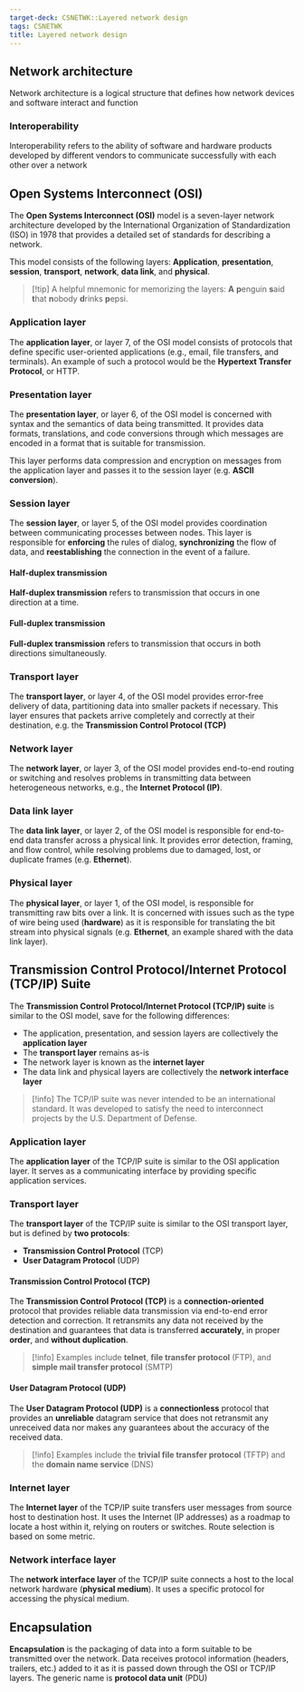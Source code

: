 ```yaml
---
target-deck: CSNETWK::Layered network design
tags: CSNETWK
title: Layered network design
---
```


## Network architecture

Network architecture is a logical structure that defines how network devices and software interact and function

<!--ID: 1728275380260-->

### Interoperability

Interoperability refers to the ability of software and hardware products developed by different vendors to communicate successfully with each other over a network

<!--ID: 1728275380263-->

## Open Systems Interconnect (OSI)

The **Open Systems Interconnect (OSI)** model is a seven-layer network architecture developed by the International Organization of Standardization (ISO) in 1978 that provides a detailed set of standards for describing a network.

This model consists of the following layers: **Application**, **presentation**, **session**, **transport**, **network**, **data link**, and **physical**.

>[!tip] A helpful mnemonic for memorizing the layers:
>**A** **p**enguin **s**aid **t**hat **n**obody **d**rinks **p**epsi.

<!--ID: 1728275380266-->

### Application layer

The **application layer**, or layer 7, of the OSI model consists of protocols that define specific user-oriented applications (e.g., email, file transfers, and terminals). An example of such a protocol would be the **Hypertext Transfer Protocol**, or HTTP.

<!--ID: 1729602614654-->

### Presentation layer

The **presentation layer**, or layer 6, of the OSI model is concerned with syntax and the semantics of data being transmitted. It provides data formats, translations, and code conversions through which messages are encoded in a format that is suitable for transmission.

This layer performs data compression and encryption on messages from the application layer and passes it to the session layer (e.g. **ASCII conversion**).

<!--ID: 1729602614658-->

### Session layer

The **session layer**, or layer 5, of the OSI model provides coordination between communicating processes between nodes. This layer is responsible for **enforcing** the rules of dialog, **synchronizing** the flow of data, and **reestablishing** the connection in the event of a failure.

<!--ID: 1729602614660-->

#### Half-duplex transmission

**Half-duplex transmission** refers to transmission that occurs in one direction at a time.
<!--ID: 1729602614663-->

#### Full-duplex transmission

**Full-duplex transmission** refers to transmission that occurs in both directions simultaneously.
<!--ID: 1729602614667-->

### Transport layer

The **transport layer**, or layer 4, of the OSI model provides error-free delivery of data, partitioning data into smaller packets if necessary. This layer ensures that packets arrive completely and correctly at their destination, e.g. the **Transmission Control Protocol (TCP)**

<!--ID: 1729602614670-->

### Network layer

The **network layer**, or layer 3, of the OSI model provides end-to-end routing or switching and resolves problems in transmitting data between heterogeneous networks, e.g., the **Internet Protocol (IP)**.

<!--ID: 1729602614672-->

### Data link layer

The **data link layer**, or layer 2, of the OSI model is responsible for end-to-end data transfer across a physical link. It provides error detection, framing, and flow control, while resolving problems due to damaged, lost, or duplicate frames (e.g. **Ethernet**).

<!--ID: 1729602614674-->

### Physical layer

The **physical layer**, or layer 1, of the OSI model, is responsible for transmitting raw bits over a link. It is concerned with issues such as the type of wire being used (**hardware**) as it is responsible for translating the bit stream into physical signals (e.g. **Ethernet**, an example shared with the data link layer).

<!--ID: 1729602614677-->

## Transmission Control Protocol/Internet Protocol (TCP/IP) Suite

The **Transmission Control Protocol/Internet Protocol (TCP/IP) suite** is similar to the OSI model, save for the following differences:

- The application, presentation, and session layers are collectively the **application layer**
- The **transport layer** remains as-is
- The network layer is known as the **internet layer**
- The data link and physical layers are collectively the **network interface layer**

>[!info] The TCP/IP suite was never intended to be an international standard.
>It was developed to satisfy the need to interconnect projects by the U.S. Department of Defense.

<!--ID: 1729602614680-->

### Application layer

The **application layer** of the TCP/IP suite is similar to the OSI application layer. It serves as a communicating interface by providing specific application services.

### Transport layer

The **transport layer** of the TCP/IP suite is similar to the OSI transport layer, but is defined by **two protocols**:

- **Transmission Control Protocol** (TCP)
- **User Datagram Protocol** (UDP)

#### Transmission Control Protocol (TCP)

The **Transmission Control Protocol (TCP)** is a **connection-oriented** protocol that provides reliable data transmission via end-to-end error detection and correction. It retransmits any data not received by the destination and guarantees that data is transferred **accurately**, in proper **order**, and **without duplication**.

>[!info] Examples include **telnet**, **file transfer protocol** (FTP), and **simple mail transfer protocol** (SMTP)

<!--ID: 1729602614684-->

#### User Datagram Protocol (UDP)

The **User Datagram Protocol (UDP)** is a **connectionless** protocol that provides an **unreliable** datagram service that does not retransmit any unreceived data nor makes any guarantees about the accuracy of the received data.

>[!info] Examples include the **trivial file transfer protocol** (TFTP) and the **domain name service** (DNS)

<!--ID: 1729602614687-->

### Internet layer

The **Internet layer** of the TCP/IP suite transfers user messages from source host to destination host. It uses the Internet (IP addresses) as a roadmap to locate a host within it, relying on routers or switches. Route selection is based on some metric.

<!--ID: 1729602614689-->

### Network interface layer

The **network interface layer** of the TCP/IP suite connects a host to the local network hardware (**physical medium**). It uses a specific protocol for accessing the physical medium.

<!--ID: 1729602614691-->

## Encapsulation

**Encapsulation** is the packaging of data into a form suitable to be transmitted over the network. Data receives protocol information (headers, trailers, etc.) added to it as it is passed down through the OSI or TCP/IP layers. The generic name is **protocol data unit** (PDU)
<!--ID: 1729602614694-->
